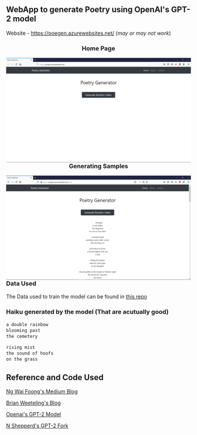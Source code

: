 ## WebApp to generate Poetry using OpenAI's GPT-2 model


Website - https://poegen.azurewebsites.net/ (*may or may not work*)

<h3 align = "center">Home Page</h3>

<img align="left" src="Images/Home.png">

---
<h3 align = "center">Generating Samples</h3>

<img align="left" src="Images/Prediction.png">

---
<h3> Data Used</h3>

The Data used to train the model can be found in [this repo](https://github.com/docmarionum1/haikurnn/)

### Haiku generated by the model (That are acutually good)

```
a double rainbow
blooming past
the cemetery
```
```
rising mist
the sound of hoofs
on the grass
```



## Reference and Code Used
[Ng Wai Foong's Medium Blog](https://medium.com/@ngwaifoong92/beginners-guide-to-retrain-gpt-2-117m-to-generate-custom-text-content-8bb5363d8b7f)

[Brian Weeteling's Blog](https://www.brianweet.com/2019/06/16/write-ai-gpt-2-haiku.html)

[Openai's GPT-2 Model](https://github.com/openai/gpt-2)

[N Shepperd's GPT-2 Fork](https://github.com/nshepperd/gpt-2)
